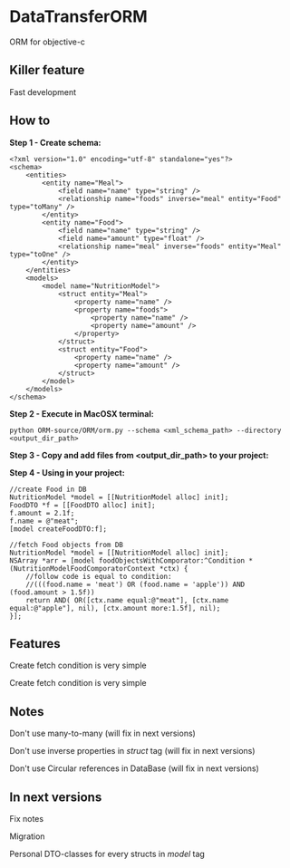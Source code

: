 DataTransferORM
===============

ORM for objective-c

Killer feature
------------------------

Fast development

How to
------------------------

**Step 1 - Create schema:**

```
<?xml version="1.0" encoding="utf-8" standalone="yes"?>
<schema>
	<entities>
		<entity name="Meal">
			<field name="name" type="string" />
			<relationship name="foods" inverse="meal" entity="Food" type="toMany" />
		</entity>
		<entity name="Food">
			<field name="name" type="string" />
			<field name="amount" type="float" />
			<relationship name="meal" inverse="foods" entity="Meal" type="toOne" />
		</entity>
	</entities>
	<models>
		<model name="NutritionModel">
			<struct entity="Meal">
				<property name="name" />
				<property name="foods">
					<property name="name" />
					<property name="amount" />
				</property>
			</struct>
			<struct entity="Food">
				<property name="name" />
				<property name="amount" />
			</struct>
		</model>
	</models>
</schema>
```

**Step 2 - Execute in MacOSX terminal:**

```python ORM-source/ORM/orm.py --schema <xml_schema_path> --directory <output_dir_path>```

**Step 3 - Copy and add files from <output_dir_path> to your project:**

**Step 4 - Using in your project:**

```
//create Food in DB
NutritionModel *model = [[NutritionModel alloc] init];
FoodDTO *f = [[FoodDTO alloc] init];
f.amount = 2.1f;
f.name = @"meat";
[model createFoodDTO:f];
```

```
//fetch Food objects from DB
NutritionModel *model = [[NutritionModel alloc] init];
NSArray *arr = [model foodObjectsWithComporator:^Condition *(NutritionModelFoodComporatorContext *ctx) {
    //follow code is equal to condition:
    //(((food.name = 'meat') OR (food.name = 'apple')) AND (food.amount > 1.5f))
    return AND( OR([ctx.name equal:@"meat"], [ctx.name equal:@"apple"], nil), [ctx.amount more:1.5f], nil);
}];
```

Features
------------------------

Create fetch condition is very simple

Create fetch condition is very simple

Notes
------------------------

Don't use many-to-many (will fix in next versions)

Don't use inverse properties in *struct* tag (will fix in next versions)

Don't use Circular references in DataBase (will fix in next versions)

In next versions
------------------------

Fix notes

Migration

Personal DTO-classes for every structs in *model* tag